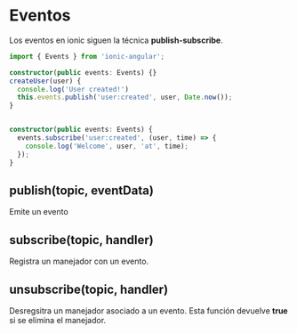 # Eventos

Los eventos en ionic siguen la técnica **publish-subscribe**.

```typescript
import { Events } from 'ionic-angular';

constructor(public events: Events) {}
createUser(user) {
  console.log('User created!')
  this.events.publish('user:created', user, Date.now());
}


constructor(public events: Events) {
  events.subscribe('user:created', (user, time) => {
    console.log('Welcome', user, 'at', time);
  });
}
```

## publish(topic, eventData)

Emite un evento

## subscribe(topic, handler)

Registra un manejador con un evento.

## unsubscribe(topic, handler)

Desregsitra un manejador asociado a un evento. Esta función devuelve **true** si se elimina el manejador.
